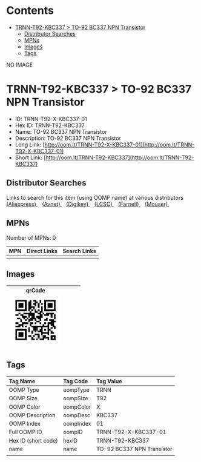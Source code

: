 



Contents
========

* [TRNN-T92-KBC337 > TO-92 BC337 NPN Transistor](#trnn-t92-kbc337--to-92-bc337-npn-transistor)
	* [Distributor Searches](#distributor-searches)
	* [MPNs](#mpns)
	* [Images](#images)
	* [Tags](#tags)
  
NO IMAGE  
# TRNN-T92-KBC337 > TO-92 BC337 NPN Transistor

- ID: TRNN-T92-X-KBC337-01
- Hex ID: TRNN-T92-KBC337
- Name: TO-92 BC337 NPN Transistor
- Description: TO-92 BC337 NPN Transistor
- Long Link: [http://oom.lt/TRNN-T92-X-KBC337-01](http://oom.lt/TRNN-T92-X-KBC337-01)
- Short Link: [http://oom.lt/TRNN-T92-KBC337](http://oom.lt/TRNN-T92-KBC337)

## Distributor Searches
  
Links to search for this item (using OOMP name) at various distributors  
[(Aliexpress) ](https://www.aliexpress.com/wholesale?SearchText=1117TO-92+BC337+NPN+Transistor)&nbsp;&nbsp;&nbsp;[(Avnet) ](https://www.avnet.com/shop/us/search/TO-92+BC337+NPN+Transistor)&nbsp;&nbsp;&nbsp;[(Digikey) ](https://www.digikey.co.uk/en/products/result?s=TO-92+BC337+NPN+Transistor)&nbsp;&nbsp;&nbsp;[(LCSC) ](https://www.lcsc.com/search?q=TO-92+BC337+NPN+Transistor)&nbsp;&nbsp;&nbsp;[(Farnell) ](https://uk.farnell.com/search?st=TO-92+BC337+NPN+Transistor)&nbsp;&nbsp;&nbsp;[(Mouser) ](https://www.mouser.com/c/?q=TO-92+BC337+NPN+Transistor)&nbsp;&nbsp;&nbsp;
## MPNs
  
Number of MPNs: 0  

|MPN|Direct Links|Search Links|
| :--- | :--- | :--- |
||||

## Images
  

|qrCode<br>[![](https://raw.githubusercontent.com/oomlout/oomlout_OOMP_parts_V2/main/TRNN/T92/X/KBC337/01/qrCode_140.png)](https://github.com/oomlout/oomlout_OOMP_parts_V2/tree/main/TRNN/T92/X/KBC337/01/qrCode.png)||||
| :---: | :---: | :---: | :---: |

## Tags
  

|Tag Name|Tag Code|Tag Value|
| :--- | :--- | :--- |
|OOMP Type|oompType|TRNN|
|OOMP Size|oompSize|T92|
|OOMP Color|oompColor|X|
|OOMP Description|oompDesc|KBC337|
|OOMP Index|oompIndex|01|
|Full OOMP ID|oompID|TRNN-T92-X-KBC337-01|
|Hex ID (short code)|hexID|TRNN-T92-KBC337|
|name|name|TO-92 BC337 NPN Transistor|
||||
